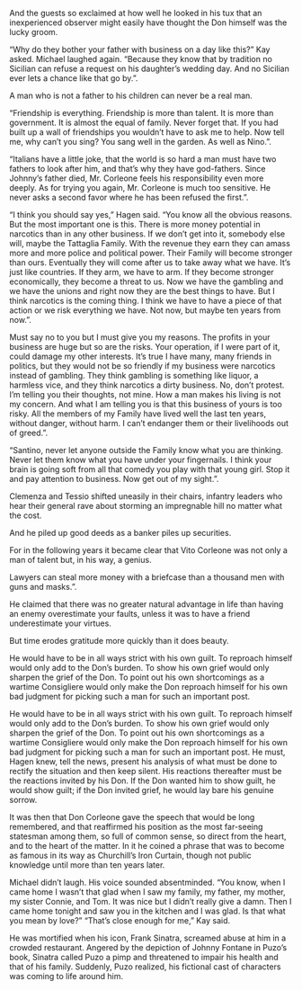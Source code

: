 

And the guests so exclaimed at how well he looked in his tux that an inexperienced observer might easily have thought the Don himself was the lucky groom.

“Why do they bother your father with business on a day like this?” Kay asked. Michael laughed again. “Because they know that by tradition no Sicilian can refuse a request on his daughter’s wedding day. And no Sicilian ever lets a chance like that go by.”.

A man who is not a father to his children can never be a real man.

“Friendship is everything. Friendship is more than talent. It is more than government. It is almost the equal of family. Never forget that. If you had built up a wall of friendships you wouldn’t have to ask me to help. Now tell me, why can’t you sing? You sang well in the garden. As well as Nino.”.

“Italians have a little joke, that the world is so hard a man must have two fathers to look after him, and that’s why they have god-fathers. Since Johnny’s father died, Mr. Corleone feels his responsibility even more deeply. As for trying you again, Mr. Corleone is much too sensitive. He never asks a second favor where he has been refused the first.”.

“I think you should say yes,” Hagen said. “You know all the obvious reasons. But the most important one is this. There is more money potential in narcotics than in any other business. If we don’t get into it, somebody else will, maybe the Tattaglia Family. With the revenue they earn they can amass more and more police and political power. Their Family will become stronger than ours. Eventually they will come after us to take away what we have. It’s just like countries. If they arm, we have to arm. If they become stronger economically, they become a threat to us. Now we have the gambling and we have the unions and right now they are the best things to have. But I think narcotics is the coming thing. I think we have to have a piece of that action or we risk everything we have. Not now, but maybe ten years from now.”.

Must say no to you but I must give you my reasons. The profits in your business are huge but so are the risks. Your operation, if I were part of it, could damage my other interests. It’s true I have many, many friends in politics, but they would not be so friendly if my business were narcotics instead of gambling. They think gambling is something like liquor, a harmless vice, and they think narcotics a dirty business. No, don’t protest. I’m telling you their thoughts, not mine. How a man makes his living is not my concern. And what I am telling you is that this business of yours is too risky. All the members of my Family have lived well the last ten years, without danger, without harm. I can’t endanger them or their livelihoods out of greed.”.

“Santino, never let anyone outside the Family know what you are thinking. Never let them know what you have under your fingernails. I think your brain is going soft from all that comedy you play with that young girl. Stop it and pay attention to business. Now get out of my sight.”.

Clemenza and Tessio shifted uneasily in their chairs, infantry leaders who hear their general rave about storming an impregnable hill no matter what the cost.

And he piled up good deeds as a banker piles up securities.

For in the following years it became clear that Vito Corleone was not only a man of talent but, in his way, a genius.

Lawyers can steal more money with a briefcase than a thousand men with guns and masks.”.

He claimed that there was no greater natural advantage in life than having an enemy overestimate your faults, unless it was to have a friend underestimate your virtues.

But time erodes gratitude more quickly than it does beauty.

He would have to be in all ways strict with his own guilt. To reproach himself would only add to the Don’s burden. To show his own grief would only sharpen the grief of the Don. To point out his own shortcomings as a wartime Consigliere would only make the Don reproach himself for his own bad judgment for picking such a man for such an important post.

He would have to be in all ways strict with his own guilt. To reproach himself would only add to the Don’s burden. To show his own grief would only sharpen the grief of the Don. To point out his own shortcomings as a wartime Consigliere would only make the Don reproach himself for his own bad judgment for picking such a man for such an important post. He must, Hagen knew, tell the news, present his analysis of what must be done to rectify the situation and then keep silent. His reactions thereafter must be the reactions invited by his Don. If the Don wanted him to show guilt, he would show guilt; if the Don invited grief, he would lay bare his genuine sorrow.

It was then that Don Corleone gave the speech that would be long remembered, and that reaffirmed his position as the most far-seeing statesman among them, so full of common sense, so direct from the heart, and to the heart of the matter. In it he coined a phrase that was to become as famous in its way as Churchill’s Iron Curtain, though not public knowledge until more than ten years later.

Michael didn’t laugh. His voice sounded absentminded. “You know, when I came home I wasn’t that glad when I saw my family, my father, my mother, my sister Connie, and Tom. It was nice but I didn’t really give a damn. Then I came home tonight and saw you in the kitchen and I was glad. Is that what you mean by love?” “That’s close enough for me,” Kay said.

He was mortified when his icon, Frank Sinatra, screamed abuse at him in a crowded restaurant. Angered by the depiction of Johnny Fontane in Puzo’s book, Sinatra called Puzo a pimp and threatened to impair his health and that of his family. Suddenly, Puzo realized, his fictional cast of characters was coming to life around him.


